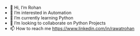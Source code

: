 

- 👋 Hi, I’m Rohan
- 👀 I’m interested in Automation 
- 🌱 I’m currently learning Python
- 💞️ I’m looking to collaborate on Python Projects
- 📫 How to reach me https://www.linkedin.com/in/rawatrohan

<!---
Rohanrwt/Rohanrwt is a ✨ special ✨ repository because its `README.md` (this file) appears on your GitHub profile.
You can click the Preview link to take a look at your changes.
--->
